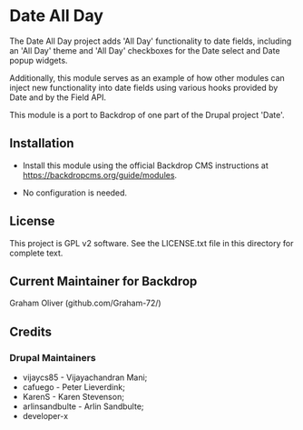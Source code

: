 # Date All Day

The Date All Day project adds 'All Day' functionality to date fields,
including an 'All Day' theme and 'All Day' checkboxes for the 
Date select and Date popup widgets.

Additionally, this module serves as an example of how other modules can inject 
new functionality into date fields using various hooks provided by Date and by 
the Field API.

This module is a port to Backdrop of one part of the Drupal project 'Date'. 

## Installation

- Install this module using the official Backdrop CMS instructions at
  https://backdropcms.org/guide/modules.

- No configuration is needed.


## License

This project is GPL v2 software. See the LICENSE.txt file in this directory
for complete text.
    
    
## Current Maintainer for Backdrop

Graham Oliver (github.com/Graham-72/)


## Credits

### Drupal Maintainers
- vijaycs85 - Vijayachandran Mani;
- cafuego - Peter Lieverdink;  
- KarenS - Karen Stevenson;  
- arlinsandbulte - Arlin Sandbulte;  
- developer-x

